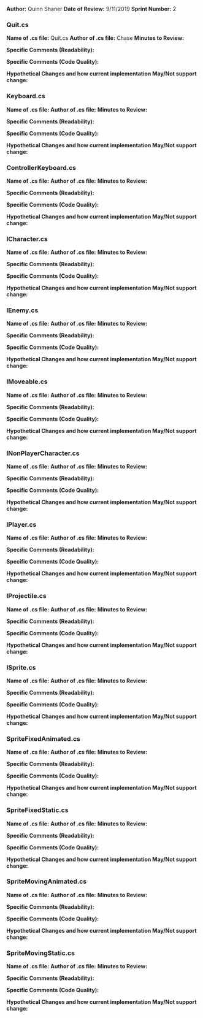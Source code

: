 __Author:__ Quinn Shaner
__Date of Review:__ 9/11/2019
__Sprint Number:__ 2

### Quit.cs ###

__Name of .cs file:__ Quit.cs
__Author of .cs file:__ Chase
__Minutes to Review:__

__Specific Comments (Readability):__




__Specific Comments (Code Quality):__





__Hypothetical Changes and how current implementation May/Not support change:__


### Keyboard.cs ###

__Name of .cs file:__
__Author of .cs file:__
__Minutes to Review:__

__Specific Comments (Readability):__




__Specific Comments (Code Quality):__





__Hypothetical Changes and how current implementation May/Not support change:__


### ControllerKeyboard.cs ###

__Name of .cs file:__
__Author of .cs file:__
__Minutes to Review:__

__Specific Comments (Readability):__




__Specific Comments (Code Quality):__





__Hypothetical Changes and how current implementation May/Not support change:__


### ICharacter.cs ###

__Name of .cs file:__
__Author of .cs file:__
__Minutes to Review:__

__Specific Comments (Readability):__




__Specific Comments (Code Quality):__





__Hypothetical Changes and how current implementation May/Not support change:__


### IEnemy.cs ###

__Name of .cs file:__
__Author of .cs file:__
__Minutes to Review:__

__Specific Comments (Readability):__




__Specific Comments (Code Quality):__





__Hypothetical Changes and how current implementation May/Not support change:__


### IMoveable.cs ###

__Name of .cs file:__
__Author of .cs file:__
__Minutes to Review:__

__Specific Comments (Readability):__




__Specific Comments (Code Quality):__





__Hypothetical Changes and how current implementation May/Not support change:__


### INonPlayerCharacter.cs ###

__Name of .cs file:__
__Author of .cs file:__
__Minutes to Review:__

__Specific Comments (Readability):__




__Specific Comments (Code Quality):__





__Hypothetical Changes and how current implementation May/Not support change:__


### IPlayer.cs ###

__Name of .cs file:__
__Author of .cs file:__
__Minutes to Review:__

__Specific Comments (Readability):__




__Specific Comments (Code Quality):__





__Hypothetical Changes and how current implementation May/Not support change:__


### IProjectile.cs ###

__Name of .cs file:__
__Author of .cs file:__
__Minutes to Review:__

__Specific Comments (Readability):__




__Specific Comments (Code Quality):__





__Hypothetical Changes and how current implementation May/Not support change:__


### ISprite.cs ###

__Name of .cs file:__
__Author of .cs file:__
__Minutes to Review:__

__Specific Comments (Readability):__




__Specific Comments (Code Quality):__





__Hypothetical Changes and how current implementation May/Not support change:__


### SpriteFixedAnimated.cs ###

__Name of .cs file:__
__Author of .cs file:__
__Minutes to Review:__

__Specific Comments (Readability):__




__Specific Comments (Code Quality):__





__Hypothetical Changes and how current implementation May/Not support change:__


### SpriteFixedStatic.cs ###

__Name of .cs file:__
__Author of .cs file:__
__Minutes to Review:__

__Specific Comments (Readability):__




__Specific Comments (Code Quality):__





__Hypothetical Changes and how current implementation May/Not support change:__


### SpriteMovingAnimated.cs ###

__Name of .cs file:__
__Author of .cs file:__
__Minutes to Review:__

__Specific Comments (Readability):__




__Specific Comments (Code Quality):__





__Hypothetical Changes and how current implementation May/Not support change:__


### SpriteMovingStatic.cs ###

__Name of .cs file:__
__Author of .cs file:__
__Minutes to Review:__

__Specific Comments (Readability):__




__Specific Comments (Code Quality):__





__Hypothetical Changes and how current implementation May/Not support change:__

